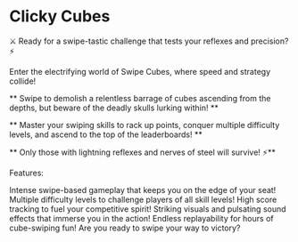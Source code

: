 # Clicky Cubes
 ⚔️ Ready for a swipe-tastic challenge that tests your reflexes and precision? ⚡️

Enter the electrifying world of Swipe Cubes, where speed and strategy collide!

** Swipe to demolish a relentless barrage of cubes ascending from the depths, but beware of the deadly skulls lurking within! **

** Master your swiping skills to rack up points, conquer multiple difficulty levels, and ascend to the top of the leaderboards! **

** Only those with lightning reflexes and nerves of steel will survive! ⚡️**

Features:

Intense swipe-based gameplay that keeps you on the edge of your seat!
Multiple difficulty levels to challenge players of all skill levels!
High score tracking to fuel your competitive spirit!
Striking visuals and pulsating sound effects that immerse you in the action!
Endless replayability for hours of cube-swiping fun!
Are you ready to swipe your way to victory?
